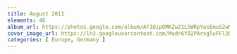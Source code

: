 ```yaml
---
title: August 2011
elements: 48
album_url: https://photos.google.com/album/AF1QipOMKZw21L5WRpYasEmuS2wM2CAyFhiD3IB0eilk
cover_image_url: https://lh3.googleusercontent.com/Madr6YO2PArxgluFFl2DpuXsG5GExInpD9DOc-CZM-prot2fYVEzoE4p7lui5idmNQnrE6PE1VGdEcZv_DRucGiOibQ4EsUVlhXxQCpbhqo_VxQBJIDaMBpbkeYnLzTPPFP0wHYpb9GF0Opaw7cwAdt38lBOJ8MtUu5gX34x4auCfcxg8T09TDWVTXlW2Q9ACHbKs8q8RDxQKKiZMhsIzGK1aKsxAf9P70OkBU_FyxN00EU0iYeNjdOPQRlfZy_izTPNgjsTvXrLsl6-ZRJ1TjAS-8we7JpogE0Z7XkN_IPwNVW7aXzb9iQFVAh2LkXoO_rmXZ5ureFbbSOXUaLO6JT1CTQEtvBwYH1ZRy80A16FpgwLPyucuQYZRBL3pVVTrUjs1Q9BzWE7A6ZbGREYwIx8FTIOA3SywZrVoJMTV-G6dYcJHumBKTUXbSqwIF9Bv-ZTAuBofGN3AbOvUCtMcoxqNavTz_ruzbv5dlRBrCKKXoUhFmgiSGJw4bFqUn5nBOQbdc_Kgj7wIX2vRqhGST1qJAkSs3kWhZzj1H_Wo7FtORAh-_EMgtYnyOX-gaasZ4qGqZeiO9XEYcwGAJTipyPgmT8ZI-U4Ew1BhpAFImnDhxDFdPN3yyewM_NXfLl1aTYKyLXUJchTtUfJp84VTqk=s195-p-k-no
categories: [ Europe, Germany ]
---
```


